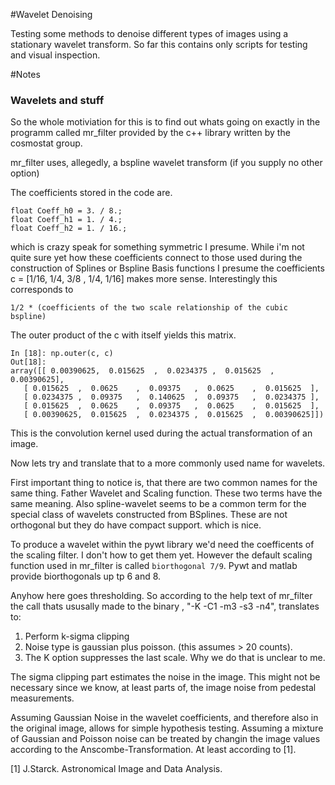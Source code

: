 #Wavelet Denoising

Testing some methods to denoise different types of images using a stationary wavelet
transform. So far this contains only scripts for testing and visual inspection.


#Notes

### Wavelets and stuff

So the whole motiviation for this is to find out whats going on exactly in
the programm called mr_filter provided by the c++ library written by the
cosmostat group.

mr_filter uses, allegedly,  a bspline wavelet transform (if you supply no other option)

The coefficients stored in the code are.

    float Coeff_h0 = 3. / 8.;
    float Coeff_h1 = 1. / 4.;
    float Coeff_h2 = 1. / 16.;

which is crazy speak for something symmetric I presume.
While i'm not quite sure yet how these coefficients connect to those
used during the construction of Splines or Bspline Basis functions I presume
the coefficients c = [1/16, 1/4, 3/8 , 1/4, 1/16] makes more sense.
Interestingly this corresponds to

    1/2 * (coefficients of the two scale relationship of the cubic bspline)

The outer product of the c with itself yields this matrix.

    In [18]: np.outer(c, c)
    Out[18]:
    array([[ 0.00390625,  0.015625  ,  0.0234375 ,  0.015625  ,  0.00390625],
       [ 0.015625  ,  0.0625    ,  0.09375   ,  0.0625    ,  0.015625  ],
       [ 0.0234375 ,  0.09375   ,  0.140625  ,  0.09375   ,  0.0234375 ],
       [ 0.015625  ,  0.0625    ,  0.09375   ,  0.0625    ,  0.015625  ],
       [ 0.00390625,  0.015625  ,  0.0234375 ,  0.015625  ,  0.00390625]])

This is the convolution kernel used during the actual transformation of an image.

Now lets try and translate that to a more commonly used name for wavelets.

First important thing to notice is, that there are two common names for the same thing.
Father Wavelet and Scaling function. These two terms have the same meaning.
Also spline-wavelet seems to be a common term for the special class of wavelets constructed
from BSplines. These are not orthogonal but they do have compact support. which is nice.


To produce a wavelet within the pywt library we'd need the coefficents of the scaling filter.
I don't how to get them yet. However the default scaling function used in mr_filter is
called `biorthogonal 7/9`. Pywt and matlab provide biorthogonals up tp 6 and 8.


Anyhow here goes thresholding.
So according to the help text of mr_filter the call thats ususally made to the binary
, "-K -C1 -m3 -s3 -n4",  translates to:

 1. Perform k-sigma clipping
 2. Noise type is gaussian plus poisson. (this assumes > 20 counts).
 3. The K option suppresses the last scale. Why we do that is unclear to me.

The sigma clipping part estimates the noise in the image. This might not be necessary
since we know, at least parts of, the image noise from pedestal measurements.

Assuming Gaussian Noise in the wavelet coefficients, and therefore also in the original image,
allows for simple hypothesis testing. Assuming a mixture of Gaussian and Poisson noise can be treated by
changin the image values according to the Anscombe-Transformation. At least according to [1].



[1] J.Starck. Astronomical Image and Data Analysis.
